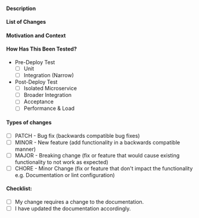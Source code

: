 #### Description
<!--- Please always add a PR description as if nobody knows anything about the context these changes come from. -->
<!--- Even if we are all from our internal team, we may not be on the same page. -->
<!--- Write this PR as you were contributing to a public OSS project, where nobody knows you and you have to earn their trust. -->
<!--- This will improve our projects in the long run! Thanks. -->

#### List of Changes
<!--- Describe your changes in detail -->

#### Motivation and Context
<!--- Why is this change required? What problem does it solve? -->

#### How Has This Been Tested?
<!--- Please describe in detail how you tested your changes. -->
<!--- Include details of your testing environment, tests ran to see how -->
<!--- your change affects other areas of the code, etc. -->
- Pre-Deploy Test
  - [ ] Unit
  - [ ] Integration (Narrow)
- Post-Deploy Test
  - [ ] Isolated Microservice
  - [ ] Broader Integration
  - [ ] Acceptance
  - [ ] Performance & Load

#### Types of changes
<!--- What types of changes does your code introduce? Put an `x` in all the boxes that apply: -->

- [ ] PATCH - Bug fix (backwards compatible bug fixes)
- [ ] MINOR - New feature (add functionality in a backwards compatible manner)
- [ ] MAJOR - Breaking change (fix or feature that would cause existing functionality to not work as expected)
- [ ] CHORE - Minor Change (fix or feature that don't impact the functionality e.g. Documentation or lint configuration)

#### Checklist:
<!--- Go over all the following points, and put an `x` in all the boxes that apply. -->
<!--- If you're unsure about any of these, don't hesitate to ask. We're here to help! -->

- [ ] My change requires a change to the documentation.
- [ ] I have updated the documentation accordingly.
